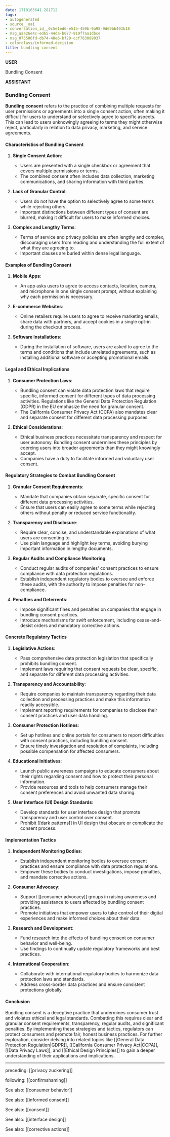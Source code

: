 ```yaml
---
date: 1718165641.281712
tags:
- autogenerated
- source__oai
- conversation_id__0c5e1ed6-e51b-459b-9a98-9d69bb493b18
- msg_aaa26e4c-ed65-44da-b077-919f7aa1dbce
- msg_073506fd-db74-48e6-bf20-ccf763089037
- colorclass/informed-decision
title: bundling consent
---
```


**USER**

Bundling Consent


**ASSISTANT**

### Bundling Consent

**Bundling consent** refers to the practice of combining multiple requests for user permissions or agreements into a single consent action, often making it difficult for users to understand or selectively agree to specific aspects. This can lead to users unknowingly agreeing to terms they might otherwise reject, particularly in relation to data privacy, marketing, and service agreements.

#### Characteristics of Bundling Consent

1. **Single Consent Action**:
   - Users are presented with a single checkbox or agreement that covers multiple permissions or terms.
   - The combined consent often includes data collection, marketing communications, and sharing information with third parties.

2. **Lack of Granular Control**:
   - Users do not have the option to selectively agree to some terms while rejecting others.
   - Important distinctions between different types of consent are blurred, making it difficult for users to make informed choices.

3. **Complex and Lengthy Terms**:
   - Terms of service and privacy policies are often lengthy and complex, discouraging users from reading and understanding the full extent of what they are agreeing to.
   - Important clauses are buried within dense legal language.

#### Examples of Bundling Consent

1. **Mobile Apps**:
   - An app asks users to agree to access contacts, location, camera, and microphone in one single consent prompt, without explaining why each permission is necessary.
   
2. **E-commerce Websites**:
   - Online retailers require users to agree to receive marketing emails, share data with partners, and accept cookies in a single opt-in during the checkout process.

3. **Software Installations**:
   - During the installation of software, users are asked to agree to the terms and conditions that include unrelated agreements, such as installing additional software or accepting promotional emails.

#### Legal and Ethical Implications

1. **Consumer Protection Laws**:
   - Bundling consent can violate data protection laws that require specific, informed consent for different types of data processing activities. Regulations like the General Data Protection Regulation (GDPR) in the EU emphasize the need for granular consent.
   - The California Consumer Privacy Act (CCPA) also mandates clear and separate consent for different data processing purposes.

2. **Ethical Considerations**:
   - Ethical business practices necessitate transparency and respect for user autonomy. Bundling consent undermines these principles by coercing users into broader agreements than they might knowingly accept.
   - Companies have a duty to facilitate informed and voluntary user consent.

#### Regulatory Strategies to Combat Bundling Consent

1. **Granular Consent Requirements**:
   - Mandate that companies obtain separate, specific consent for different data processing activities.
   - Ensure that users can easily agree to some terms while rejecting others without penalty or reduced service functionality.

2. **Transparency and Disclosure**:
   - Require clear, concise, and understandable explanations of what users are consenting to.
   - Use plain language and highlight key terms, avoiding burying important information in lengthy documents.

3. **Regular Audits and Compliance Monitoring**:
   - Conduct regular audits of companies' consent practices to ensure compliance with data protection regulations.
   - Establish independent regulatory bodies to oversee and enforce these audits, with the authority to impose penalties for non-compliance.

4. **Penalties and Deterrents**:
   - Impose significant fines and penalties on companies that engage in bundling consent practices.
   - Introduce mechanisms for swift enforcement, including cease-and-desist orders and mandatory corrective actions.

#### Concrete Regulatory Tactics

1. **Legislative Actions**:
   - Pass comprehensive data protection legislation that specifically prohibits bundling consent.
   - Implement laws requiring that consent requests be clear, specific, and separate for different data processing activities.

2. **Transparency and Accountability**:
   - Require companies to maintain transparency regarding their data collection and processing practices and make this information readily accessible.
   - Implement reporting requirements for companies to disclose their consent practices and user data handling.

3. **Consumer Protection Hotlines**:
   - Set up hotlines and online portals for consumers to report difficulties with consent practices, including bundling consent.
   - Ensure timely investigation and resolution of complaints, including possible compensation for affected consumers.

4. **Educational Initiatives**:
   - Launch public awareness campaigns to educate consumers about their rights regarding consent and how to protect their personal information.
   - Provide resources and tools to help consumers manage their consent preferences and avoid unwanted data sharing.

5. **User Interface (UI) Design Standards**:
   - Develop standards for user interface design that promote transparency and user control over consent.
   - Prohibit [[dark patterns]] in UI design that obscure or complicate the consent process.

#### Implementation Tactics

1. **Independent Monitoring Bodies**:
   - Establish independent monitoring bodies to oversee consent practices and ensure compliance with data protection regulations.
   - Empower these bodies to conduct investigations, impose penalties, and mandate corrective actions.

2. **Consumer Advocacy**:
   - Support [[consumer advocacy]] groups in raising awareness and providing assistance to users affected by bundling consent practices.
   - Promote initiatives that empower users to take control of their digital experiences and make informed choices about their data.

3. **Research and Development**:
   - Fund research into the effects of bundling consent on consumer behavior and well-being.
   - Use findings to continually update regulatory frameworks and best practices.

4. **International Cooperation**:
   - Collaborate with international regulatory bodies to harmonize data protection laws and standards.
   - Address cross-border data practices and ensure consistent protections globally.

#### Conclusion

Bundling consent is a deceptive practice that undermines consumer trust and violates ethical and legal standards. Combatting this requires clear and granular consent requirements, transparency, regular audits, and significant penalties. By implementing these strategies and tactics, regulators can protect consumers and promote fair, honest business practices. For further exploration, consider delving into related topics like [[General Data Protection Regulation|GDPR]], [[California Consumer Privacy Act|CCPA]], [[Data Privacy Laws]], and [[Ethical Design Principles]] to gain a deeper understanding of their applications and implications.


---

preceding: [[privacy zuckering]]  


following: [[confirmshaming]]

See also: [[consumer behavior]]


See also: [[informed consent]]


See also: [[consent]]


See also: [[interface design]]


See also: [[corrective actions]]